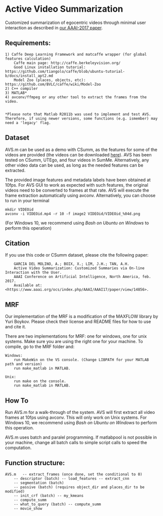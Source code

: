 # Active Video Summarization
Customized summarization of egocentric videos through minimal user interaction as described in [our AAAI-2017 paper](https://www.aaai.org/ocs/index.php/AAAI/AAAI17/paper/view/14856).

## Requirements:

	1) Caffe Deep Learning Framework and matcaffe wrapper (for global features calculation)
		Caffe main page: http://caffe.berkeleyvision.org/
		Good Linux installation tutorial: https://github.com/tiangolo/caffe/blob/ubuntu-tutorial-b/docs/install_apt2.md
		Model Zoo (places, objects, etc): https://github.com/BVLC/caffe/wiki/Model-Zoo 
	2) C++ compiler
	3) MATLAB*
	4) avconv/ffmpeg or any other tool to extract the frames from the video.
	
	
	*Please note that Matlab R2011b was used to implement and test AVS. Therefore, if using newer versions, some functions (e.g. ismember) may need a 'legacy' flag.

## Dataset

AVS.m can be used as a demo with CSumm, as the features for some of the videos are provided (the videos can be downloaded [here](https://drive.google.com/open?id=0BxbxH0v4gna2d0xyMjlKUTRnZmM)). 
AVS has been tested on CSumm, UTEgo, and four videos in SumMe.
Alternatively, any other video data can be used, as long as the needed features can be extracted.

The provided image features and metadata labels have been obtained at 10fps. 
For AVS GUI to work as expected with such features, the original videos need to be converted to frames at that rate. 
AVS will execute the frame extraction automatically using avconv. 
Alternatively, you can choose to run in your terminal 

	mkdir VIDEOid
	avconv -i VIDEOid.mp4 -r 10 -f image2 VIDEOid/VIDEOid_%04d.png

(For Windows 10, we recommend using _Bash on Ubuntu on Windows_ to perform this operation)



## Citation

If you use this code or CSumm dataset, please cite the following paper:

        GARCIA DEL MOLINO, A.; BOIX, X.; LIM, J.H.; TAN, A.H. 
        Active Video Summarization: Customized Summaries via On-line Interaction with the User. 
        AAAI Conference on Artificial Intelligence, North America, feb. 2017. 
        Available at: <https://www.aaai.org/ocs/index.php/AAAI/AAAI17/paper/view/14856>.

## MRF

Our implementation of the MRF is a modification of the MAXFLOW library by Yuri Boykov. Please check their license and README files for how to use and cite it.

There are two implementations for MRF: one for windows, one for unix systems. Make sure you are using the right one for your machine. To compile, go to the MRF folder and:

	Windows: 
		run MakeWin on the VS console. (Change LIBPATH for your MATLAB path and version)
		run make_matlab in MATLAB.

	Unix:	
		run make on the console.
		run make_matlab in MATLAB.

## How To

Run AVS.m for a walk-through of the system. AVS will first extract all video frames at 10fps using avconv. 
This will only work on Unix systems. For Windows 10, we recommend using _Bash on Ubuntu on Windows_ to perform this operation.

AVS.m uses batch and paralel programming. If matlabpool is not possible in your machine, change all batch calls to simple script calls to speed the computation.

## Function structure:

	AVS.m 	-- extract_frames (once done, set the conditional to 0)
		-- descriptor (batch) -- load_features -- extract_cnn
		-- segmentation (batch)
		-- passive (batch) (requires object_dir and places_dir to be modified)
		-- init_crf (batch) -- my_kmeans
		-- compute_summ
		-- what_to_query (batch) -- compute_summ
		-- movie_show

